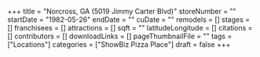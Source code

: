 +++
title = "Norcross, GA (5019 Jimmy Carter Blvd)"
storeNumber = ""
startDate = "1982-05-26"
endDate = ""
cuDate = ""
remodels = []
stages = []
franchisees = []
attractions = []
sqft = ""
latitudeLongitude = []
citations = []
contributors = []
downloadLinks = []
pageThumbnailFile = ""
tags = ["Locations"]
categories = ["ShowBiz Pizza Place"]
draft = false
+++
